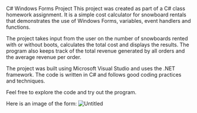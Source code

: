 C# Windows Forms Project
This project was created as part of a C# class homework assignment. It is a simple cost calculator for snowboard rentals that demonstrates the use of Windows Forms, variables, event handlers and functions.

The project takes input from the user on the number of snowboards rented with or without boots, calculates the total cost and displays the results. The program also keeps track of the total revenue generated by all orders and the average revenue per order.

The project was built using Microsoft Visual Studio and uses the .NET framework. The code is written in C# and follows good coding practices and techniques.

Feel free to explore the code and try out the program.


Here is an image of the form:
![Untitled](https://user-images.githubusercontent.com/91182988/216748865-277ebf44-b630-4d80-8985-79303c71030f.png)
